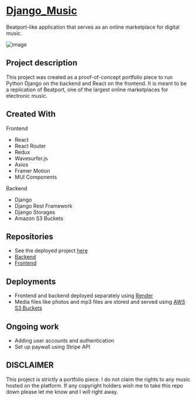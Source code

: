 # [Django_Music](https://django-music-frontend.onrender.com/)
Beatport-like application that serves as an online marketplace for digital music.

![image](https://github.com/JackPadalino/django_music/assets/97137486/a14b9b9f-ec07-4bd0-b5f7-7fe3089a5266)

## Project description
This project was created as a proof-of-concept portfolio piece to run Python Django on the backend and React on the frontend. It is meant to be a replication of Beatport, one of the largest online marketplaces for electronic music.

## Created With
Frontend
- React
- React Router
- Redux
- Wavesurfer.js
- Axios
- Framer Motion
- MUI Components

Backend
- Django
- Django Rest Framework
- Django Storages
- Amazon S3 Buckets

## Repositories
- See the deployed project [here](https://django-music-frontend.onrender.com/)
- [Backend](https://github.com/JackPadalino/django_music_backend/tree/516665ddda28148b52db5f461032e38a2b743a0a)
- [Frontend](https://github.com/JackPadalino/django_music_frontend/tree/baf69113208a9376fa9a6fa150bedfef9e179bea)

## Deployments
- Frontend and backend deployed separately using [Render](https://render.com/)
- Media files like photos and mp3 files are stored and served using [AWS S3 Buckets](https://aws.amazon.com/?nc2=h_lg)

## Ongoing work
- Adding user accounts and authentication
- Set up paywall using Stripe API

## **DISCLAIMER** 
This project is strictly a portfolio piece. I do not claim the rights to any music hosted on the platform.
If any copyright holders wish me to take this repo down please let me know and I will right away.